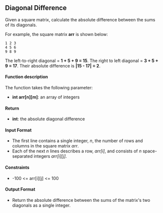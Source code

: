 ## Diagonal Difference

Given a square matrix, calculate the absolute difference between the sums of its diagonals.

For example, the square matrix **arr** is shown below:

```
1 2 3
4 5 6
9 8 9
```

The left-to-right diagonal = **1 + 5 + 9 = 15**. The right to left diagonal = **3 + 5 + 9 = 17**. Their absolute difference is **|15 - 17| = 2**.

#### Function description

The function takes the following parameter:

- **int arr[n][m]**: an array of integers

#### Return

- **int**: the absolute diagonal difference

#### Input Format

- The first line contains a single integer, _n_, the number of rows and columns in the square matrix _arr_.
- Each of the next _n_ lines describes a row, _arr[i]_, and consists of _n_ space-separated integers _arr[i][j]_.

#### Constraints

- -100 <= arr[i][j] <= 100

#### Output Format

- Return the absolute difference between the sums of the matrix's two diagonals as a single integer.
